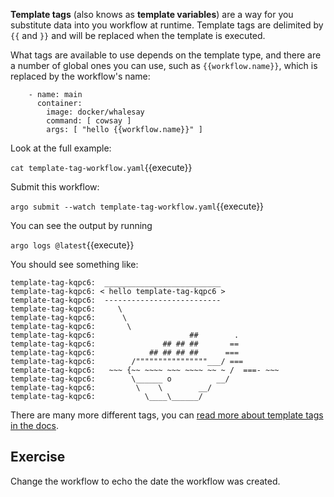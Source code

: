 **Template tags** (also knows as **template variables**) are a way for you substitute data into you workflow at runtime. Template tags are delimited by `{{`
and `}}` and will be replaced when the template is executed.

What tags are available to use depends on the template type, and there are a number of global ones you can use, such as `{{workflow.name}}`, which is replaced by the workflow's name:

```
    - name: main
      container:
        image: docker/whalesay
        command: [ cowsay ]
        args: [ "hello {{workflow.name}}" ]
```

Look at the full example:

`cat template-tag-workflow.yaml`{{execute}}

Submit this workflow:

`argo submit --watch template-tag-workflow.yaml`{{execute}}

You can see the output by running

`argo logs @latest`{{execute}}

You should see something like:

```
template-tag-kqpc6:  __________________________ 
template-tag-kqpc6: < hello template-tag-kqpc6 >
template-tag-kqpc6:  -------------------------- 
template-tag-kqpc6:     \
template-tag-kqpc6:      \
template-tag-kqpc6:       \     
template-tag-kqpc6:                     ##        .            
template-tag-kqpc6:               ## ## ##       ==            
template-tag-kqpc6:            ## ## ## ##      ===            
template-tag-kqpc6:        /""""""""""""""""___/ ===        
template-tag-kqpc6:   ~~~ {~~ ~~~~ ~~~ ~~~~ ~~ ~ /  ===- ~~~   
template-tag-kqpc6:        \______ o          __/            
template-tag-kqpc6:         \    \        __/             
template-tag-kqpc6:           \____\______/   
```

There are many more different tags, you can [read more about template tags in the docs](https://argoproj.github.io/argo-workflows/variables/).

## Exercise

Change the workflow to echo the date the workflow was created. 